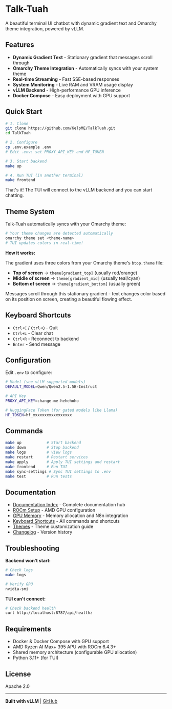 # Talk-Tuah

A beautiful terminal UI chatbot with dynamic gradient text and Omarchy theme integration, powered by vLLM.

## Features

- **Dynamic Gradient Text** - Stationary gradient that messages scroll through
- **Omarchy Theme Integration** - Automatically syncs with your system theme
- **Real-time Streaming** - Fast SSE-based responses
- **System Monitoring** - Live RAM and VRAM usage display
- **vLLM Backend** - High-performance GPU inference
- **Docker Compose** - Easy deployment with GPU support

## Quick Start

```bash
# 1. Clone
git clone https://github.com/KelpME/TalkTuah.git
cd TalkTuah

# 2. Configure
cp .env.example .env
# Edit .env: set PROXY_API_KEY and HF_TOKEN

# 3. Start backend
make up

# 4. Run TUI (in another terminal)
make frontend
```

That's it! The TUI will connect to the vLLM backend and you can start chatting.

## Theme System

Talk-Tuah automatically syncs with your Omarchy theme:

```bash
# Your theme changes are detected automatically
omarchy theme set <theme-name>
# TUI updates colors in real-time!
```

**How it works:**

The gradient uses three colors from your Omarchy theme's `btop.theme` file:
- **Top of screen** → `theme[gradient_top]` (usually red/orange)
- **Middle of screen** → `theme[gradient_mid]` (usually teal/cyan)
- **Bottom of screen** → `theme[gradient_bottom]` (usually green)

Messages scroll through this stationary gradient - text changes color based on its position on screen, creating a beautiful flowing effect.

## Keyboard Shortcuts

- `Ctrl+C` / `Ctrl+Q` - Quit
- `Ctrl+L` - Clear chat
- `Ctrl+R` - Reconnect to backend
- `Enter` - Send message

## Configuration

Edit `.env` to configure:

```bash
# Model (see vLLM supported models)
DEFAULT_MODEL=Qwen/Qwen2.5-1.5B-Instruct

# API Key
PROXY_API_KEY=change-me-hehehoho

# HuggingFace Token (for gated models like Llama)
HF_TOKEN=hf_xxxxxxxxxxxxxxxxx
```

## Commands

```bash
make up           # Start backend
make down         # Stop backend
make logs         # View logs
make restart      # Restart services
make apply        # Apply TUI settings and restart
make frontend     # Run TUI
make sync-settings # Sync TUI settings to .env
make test         # Run tests
```

## Documentation

- [Documentation Index](docs/README.md) - Complete documentation hub
- [ROCm Setup](docs/setup/rocm.md) - AMD GPU configuration
- [GPU Memory](docs/setup/gpu-memory.md) - Memory allocation and N8n integration
- [Keyboard Shortcuts](docs/user/keyboard-shortcuts.md) - All commands and shortcuts
- [Themes](docs/user/themes.md) - Theme customization guide
- [Changelog](docs/changelog/CHANGELOG.md) - Version history

## Troubleshooting

**Backend won't start:**
```bash
# Check logs
make logs

# Verify GPU
nvidia-smi
```

**TUI can't connect:**
```bash
# Check backend health
curl http://localhost:8787/api/healthz
```

## Requirements

- Docker & Docker Compose with GPU support
- AMD Ryzen AI Max+ 395 APU with ROCm 6.4.3+
- Shared memory architecture (configurable GPU allocation)
- Python 3.11+ (for TUI)

## License

Apache 2.0

---

**Built with vLLM** | [GitHub](https://github.com/KelpME/TalkTuah)
